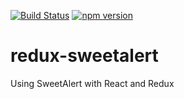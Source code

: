 [![Build Status](https://travis-ci.org/mrstebo/redux-sweetalert.svg?branch=master)](https://travis-ci.org/mrstebo/redux-sweetalert) [![npm version](https://badge.fury.io/js/redux-sweetalert.svg)](https://badge.fury.io/js/redux-sweetalert)

# redux-sweetalert
Using SweetAlert with React and Redux
